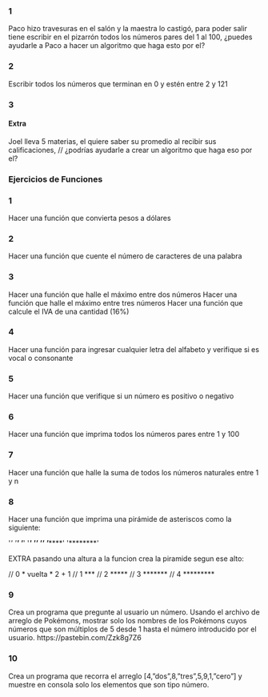 <h3>1</h3>

Paco hizo travesuras en el salón y la maestra lo castigó, para poder salir tiene escribir en el pizarrón todos los números pares  del 1 al 100, ¿puedes ayudarle a Paco a hacer un algoritmo que haga esto por el?

<h3>2</h3>
Escribir todos los números que terminan en 0 y estén entre 2 y 121

<h3>3</h3>
<h4>Extra</h4>
Joel lleva 5 materias, el quiere saber su promedio al recibir sus calificaciones,
// ¿podrías ayudarle a crear un algoritmo que haga eso por el?


### Ejercicios de Funciones
<h3>1</h3>
 Hacer una función que convierta pesos a dólares

<h3>2</h3>
 Hacer una función que cuente el número de caracteres de una palabra

<h3>3</h3>
 Hacer una función que halle el máximo entre dos números
 Hacer una función que halle el máximo entre tres números
 Hacer una función que calcule el IVA de una cantidad (16%)

<h3>4</h3>
 Hacer una función para ingresar cualquier letra del alfabeto  
 y verifique si es vocal o consonante

<h3>5</h3>
 Hacer una función que verifique si un número es positivo o negativo

<h3>6</h3>
 Hacer una función que imprima todos los números pares entre 1 y 100

<h3>7</h3>
 Hacer una función que halle la suma de todos los números naturales entre 1 y n

<h3>8</h3>
 Hacer una función que imprima una pirámide de asteriscos como la siguiente:

'*'
'**'
'***'
'****'
'*****'
'******'
'*******'
'********'

EXTRA pasando una altura a la funcion crea la piramide segun ese alto: 
       
//              0        *        vuelta * 2 + 1
//              1       ***
//              2      *****
//              3     *******
//              4    *********


<h3>9</h3>
Crea un programa que pregunte al usuario un número. Usando el archivo de arreglo de Pokémons, mostrar solo los nombres de los Pokémons cuyos números que son múltiplos de 5 desde 1 hasta el número introducido por el usuario. 
https://pastebin.com/Zzk8g7Z6


<h3>10</h3>
Crea un programa que recorra el arreglo [4,”dos”,8,”tres”,5,9,1,”cero”] y muestre en consola solo los elementos que son tipo número.


